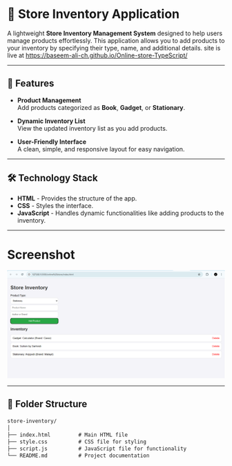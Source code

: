 # 🛒 Store Inventory Application

A lightweight **Store Inventory Management System** designed to help users manage products effortlessly. This application allows you to add products to your inventory by specifying their type, name, and additional details.  site is live at https://baseem-ali-ch.github.io/Online-store-TypeScript/

---

## 🌟 Features

- **Product Management**  
  Add products categorized as **Book**, **Gadget**, or **Stationary**.  

- **Dynamic Inventory List**  
  View the updated inventory list as you add products.  

- **User-Friendly Interface**  
  A clean, simple, and responsive layout for easy navigation.

---

## 🛠️ Technology Stack

- **HTML** - Provides the structure of the app.  
- **CSS** - Styles the interface.  
- **JavaScript** - Handles dynamic functionalities like adding products to the inventory.  

---

# Screenshot

![screenshot](preview.png)

---


## 📂 Folder Structure

```plaintext
store-inventory/
│
├── index.html         # Main HTML file
├── style.css          # CSS file for styling
├── script.js          # JavaScript file for functionality
└── README.md          # Project documentation

